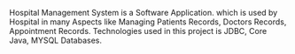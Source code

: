 Hospital Management System is a Software Application. which is used by Hospital in many Aspects like Managing Patients Records, Doctors Records, Appointment Records. Technologies used in this project is JDBC, Core Java, MYSQL Databases. 
